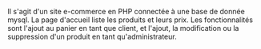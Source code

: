 Il s'agit d'un site e-commerce en PHP connectée à une base de donnée mysql.
La page d'accueil liste les produits et leurs prix.
Les fonctionnalités sont l'ajout au panier en tant que client, et l'ajout, la modification ou la suppression d'un produit en tant qu'administrateur.
